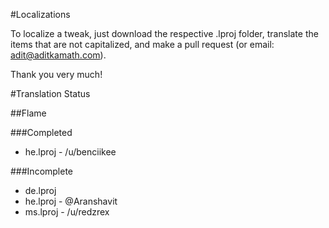 #Localizations

To localize a tweak, just download the respective .lproj folder, translate the items that are not capitalized, and make a pull request (or email: adit@aditkamath.com).

Thank you very much!

#Translation Status

##Flame

###Completed
* he.lproj - /u/benciikee

###Incomplete
* de.lproj
* he.lproj - @Aranshavit
* ms.lproj - /u/redzrex